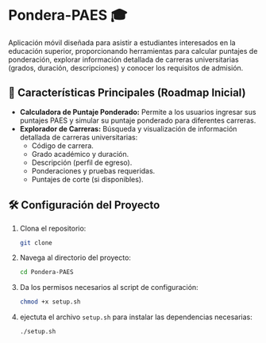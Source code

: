# Pondera-PAES 🎓

Aplicación móvil diseñada para asistir a estudiantes interesados en la educación superior, proporcionando herramientas para calcular puntajes de ponderación, explorar información detallada de carreras universitarias (grados, duración, descripciones) y conocer los requisitos de admisión.

## 🌟 Características Principales (Roadmap Inicial)

-   **Calculadora de Puntaje Ponderado:** Permite a los usuarios ingresar sus puntajes PAES y simular su puntaje ponderado para diferentes carreras.
-   **Explorador de Carreras:** Búsqueda y visualización de información detallada de carreras universitarias:
    -   Código de carrera.
    -   Grado académico y duración.
    -   Descripción (perfil de egreso).
    -   Ponderaciones y pruebas requeridas.
    -   Puntajes de corte (si disponibles).

## 🛠️ Configuración del Proyecto

1. Clona el repositorio:
    ```bash
    git clone
    ```
2. Navega al directorio del proyecto:
    ```bash
    cd Pondera-PAES
    ```
3. Da los permisos necesarios al script de configuración:
    ```bash
    chmod +x setup.sh
    ```
4. ejectuta el archivo `setup.sh` para instalar las dependencias necesarias:
    ```bash
    ./setup.sh
    ```
